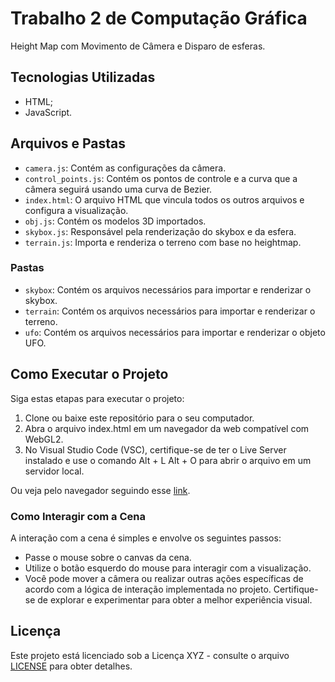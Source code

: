 # Trabalho 2 de Computação Gráfica

Height Map com Movimento de Câmera e Disparo de esferas.

## Tecnologias Utilizadas

- HTML;
- JavaScript.

## Arquivos e Pastas

- `camera.js`: Contém as configurações da câmera.
- `control_points.js`: Contém os pontos de controle e a curva que a câmera seguirá usando uma curva de Bezier.
- `index.html`: O arquivo HTML que vincula todos os outros arquivos e configura a visualização.
- `obj.js`: Contém os modelos 3D importados.
- `skybox.js`: Responsável pela renderização do skybox e da esfera.
- `terrain.js`: Importa e renderiza o terreno com base no heightmap.

### Pastas

- `skybox`: Contém os arquivos necessários para importar e renderizar o skybox.
- `terrain`: Contém os arquivos necessários para importar e renderizar o terreno.
- `ufo`: Contém os arquivos necessários para importar e renderizar o objeto UFO.

## Como Executar o Projeto

Siga estas etapas para executar o projeto:

1. Clone ou baixe este repositório para o seu computador.
2. Abra o arquivo index.html em um navegador da web compatível com WebGL2.
3. No Visual Studio Code (VSC), certifique-se de ter o Live Server instalado e use o comando Alt + L Alt + O para abrir o arquivo em um servidor local.

Ou veja pelo navegador seguindo esse [link](https://regretcode.github.io/CG-2/).

### Como Interagir com a Cena

A interação com a cena é simples e envolve os seguintes passos:

- Passe o mouse sobre o canvas da cena.
- Utilize o botão esquerdo do mouse para interagir com a visualização.
- Você pode mover a câmera ou realizar outras ações específicas de acordo com a lógica de interação implementada no projeto. Certifique-se de explorar e experimentar para obter a melhor experiência visual.

## Licença
Este projeto está licenciado sob a Licença XYZ - consulte o arquivo [LICENSE](https://github.com/git/git-scm.com/blob/main/MIT-LICENSE.txt) para obter detalhes.
